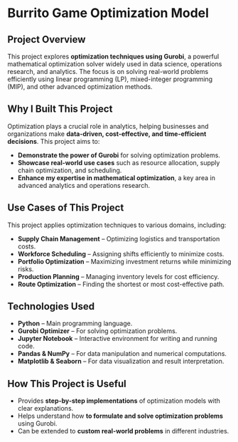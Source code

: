 # Burrito Game Optimization Model

##  Project Overview

This project explores **optimization techniques using Gurobi**, a powerful mathematical optimization solver widely used in data science, operations research, and analytics. The focus is on solving real-world problems efficiently using linear programming (LP), mixed-integer programming (MIP), and other advanced optimization methods.

##  Why I Built This Project

Optimization plays a crucial role in analytics, helping businesses and organizations make **data-driven, cost-effective, and time-efficient decisions**. This project aims to:

- **Demonstrate the power of Gurobi** for solving optimization problems.
- **Showcase real-world use cases** such as resource allocation, supply chain optimization, and scheduling.
- **Enhance my expertise in mathematical optimization**, a key area in advanced analytics and operations research.

##  Use Cases of This Project

This project applies optimization techniques to various domains, including:

- **Supply Chain Management** – Optimizing logistics and transportation costs.
- **Workforce Scheduling** – Assigning shifts efficiently to minimize costs.
- **Portfolio Optimization** – Maximizing investment returns while minimizing risks.
- **Production Planning** – Managing inventory levels for cost efficiency.
- **Route Optimization** – Finding the shortest or most cost-effective path.

##  Technologies Used

- **Python** – Main programming language.
- **Gurobi Optimizer** – For solving optimization problems.
- **Jupyter Notebook** – Interactive environment for writing and running code.
- **Pandas & NumPy** – For data manipulation and numerical computations.
- **Matplotlib & Seaborn** – For data visualization and result interpretation.

##  How This Project is Useful

- Provides **step-by-step implementations** of optimization models with clear explanations.
- Helps understand how **to formulate and solve optimization problems** using Gurobi.
- Can be extended to **custom real-world problems** in different industries.
